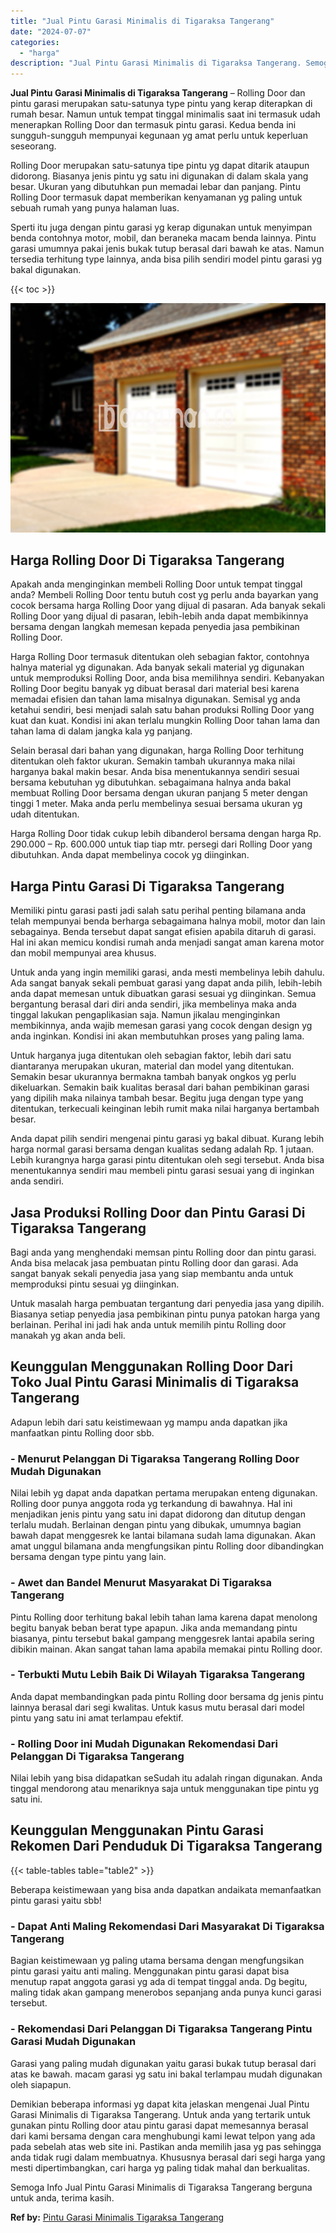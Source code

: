 ```yaml
---
title: "Jual Pintu Garasi Minimalis di Tigaraksa Tangerang"
date: "2024-07-07"
categories: 
  - "harga"
description: "Jual Pintu Garasi Minimalis di Tigaraksa Tangerang. Semoga Info Jual Pintu Garasi Minimalis di Tigaraksa Tangerang berguna untuk anda, terima kasih...."
---
```


**Jual Pintu Garasi Minimalis di Tigaraksa Tangerang** – Rolling Door dan pintu garasi merupakan satu-satunya type pintu yang kerap diterapkan di rumah besar. Namun untuk tempat tinggal minimalis saat ini termasuk udah menerapkan Rolling Door dan termasuk pintu garasi. Kedua benda ini sungguh-sungguh mempunyai kegunaan yg amat perlu untuk keperluan seseorang.

Rolling Door merupakan satu-satunya tipe pintu yg dapat ditarik ataupun didorong. Biasanya jenis pintu yg satu ini digunakan di dalam skala yang besar. Ukuran yang dibutuhkan pun memadai lebar dan panjang. Pintu Rolling Door termasuk dapat memberikan kenyamanan yg paling untuk sebuah rumah yang punya halaman luas.

Sperti itu juga dengan pintu garasi yg kerap digunakan untuk menyimpan benda contohnya motor, mobil, dan beraneka macam benda lainnya. Pintu garasi umumnya pakai jenis bukak tutup berasal dari bawah ke atas. Namun tersedia terhitung type lainnya, anda bisa pilih sendiri model pintu garasi yg bakal digunakan.

{{< toc >}}

![Jual Pintu Garasi Minimalis di Tigaraksa Tangerang](/images/pintu-garasi-02.png)

## Harga Rolling Door Di Tigaraksa Tangerang

Apakah anda menginginkan membeli Rolling Door untuk tempat tinggal anda? Membeli Rolling Door tentu butuh cost yg perlu anda bayarkan yang cocok bersama harga Rolling Door yang dijual di pasaran. Ada banyak sekali Rolling Door yang dijual di pasaran, lebih-lebih anda dapat membikinnya bersama dengan langkah memesan kepada penyedia jasa pembikinan Rolling Door.

Harga Rolling Door termasuk ditentukan oleh sebagian faktor, contohnya halnya material yg digunakan. Ada banyak sekali material yg digunakan untuk memproduksi Rolling Door, anda bisa memilihnya sendiri. Kebanyakan Rolling Door begitu banyak yg dibuat berasal dari material besi karena memadai efisien dan tahan lama misalnya digunakan. Semisal yg anda ketahui sendiri, besi menjadi salah satu bahan produksi Rolling Door yang kuat dan kuat. Kondisi ini akan terlalu mungkin Rolling Door tahan lama dan tahan lama di dalam jangka kala yg panjang.

Selain berasal dari bahan yang digunakan, harga Rolling Door terhitung ditentukan oleh faktor ukuran. Semakin tambah ukurannya maka nilai harganya bakal makin besar. Anda bisa menentukannya sendiri sesuai bersama kebutuhan yg dibutuhkan. sebagaimana halnya anda bakal membuat Rolling Door bersama dengan ukuran panjang 5 meter dengan tinggi 1 meter. Maka anda perlu membelinya sesuai bersama ukuran yg udah ditentukan.

Harga Rolling Door tidak cukup lebih dibanderol bersama dengan harga Rp. 290.000 – Rp. 600.000 untuk tiap tiap mtr. persegi dari Rolling Door yang dibutuhkan. Anda dapat membelinya cocok yg diinginkan.

## Harga Pintu Garasi Di Tigaraksa Tangerang

Memiliki pintu garasi pasti jadi salah satu perihal penting bilamana anda telah mempunyai benda berharga sebagaimana halnya mobil, motor dan lain sebagainya. Benda tersebut dapat sangat efisien apabila ditaruh di garasi. Hal ini akan memicu kondisi rumah anda menjadi sangat aman karena motor dan mobil mempunyai area khusus.

Untuk anda yang ingin memiliki garasi, anda mesti membelinya lebih dahulu. Ada sangat banyak sekali pembuat garasi yang dapat anda pilih, lebih-lebih anda dapat memesan untuk dibuatkan garasi sesuai yg diinginkan. Semua bergantung berasal dari diri anda sendiri, jika membelinya maka anda tinggal lakukan pengaplikasian saja. Namun jikalau menginginkan membikinnya, anda wajib memesan garasi yang cocok dengan design yg anda inginkan. Kondisi ini akan membutuhkan proses yang paling lama.

Untuk harganya juga ditentukan oleh sebagian faktor, lebih dari satu diantaranya merupakan ukuran, material dan model yang ditentukan. Semakin besar ukurannya bermakna tambah banyak ongkos yg perlu dikeluarkan. Semakin baik kualitas berasal dari bahan pembikinan garasi yang dipilih maka nilainya tambah besar. Begitu juga dengan type yang ditentukan, terkecuali keinginan lebih rumit maka nilai harganya bertambah besar.

Anda dapat pilih sendiri mengenai pintu garasi yg bakal dibuat. Kurang lebih harga normal garasi bersama dengan kualitas sedang adalah Rp. 1 jutaan. Lebih kurangnya harga garasi pintu ditentukan oleh segi tersebut. Anda bisa menentukannya sendiri mau membeli pintu garasi sesuai yang di inginkan anda sendiri.

## Jasa Produksi Rolling Door dan Pintu Garasi Di Tigaraksa Tangerang

Bagi anda yang menghendaki memsan pintu Rolling door dan pintu garasi. Anda bisa melacak jasa pembuatan pintu Rolling door dan garasi. Ada sangat banyak sekali penyedia jasa yang siap membantu anda untuk memproduksi pintu sesuai yg diinginkan.

Untuk masalah harga pembuatan tergantung dari penyedia jasa yang dipilih. Biasanya setiap penyedia jasa pembikinan pintu punya patokan harga yang berlainan. Perihal ini jadi hak anda untuk memilih pintu Rolling door manakah yg akan anda beli.

## Keunggulan Menggunakan Rolling Door Dari Toko Jual Pintu Garasi Minimalis di Tigaraksa Tangerang

Adapun lebih dari satu keistimewaan yg mampu anda dapatkan jika manfaatkan pintu Rolling door sbb.

### \- Menurut Pelanggan Di Tigaraksa Tangerang Rolling Door Mudah Digunakan

Nilai lebih yg dapat anda dapatkan pertama merupakan enteng digunakan. Rolling door punya anggota roda yg terkandung di bawahnya. Hal ini menjadikan jenis pintu yang satu ini dapat didorong dan ditutup dengan terlalu mudah. Berlainan dengan pintu yang dibukak, umumnya bagian bawah dapat menggesrek ke lantai bilamana sudah lama digunakan. Akan amat unggul bilamana anda mengfungsikan pintu Rolling door dibandingkan bersama dengan type pintu yang lain.

### \- Awet dan Bandel Menurut Masyarakat Di Tigaraksa Tangerang

Pintu Rolling door terhitung bakal lebih tahan lama karena dapat menolong begitu banyak beban berat type apapun. Jika anda memandang pintu biasanya, pintu tersebut bakal gampang menggesrek lantai apabila sering dibikin mainan. Akan sangat tahan lama apabila memakai pintu Rolling door.

### \- Terbukti Mutu Lebih Baik Di Wilayah Tigaraksa Tangerang

Anda dapat membandingkan pada pintu Rolling door bersama dg jenis pintu lainnya berasal dari segi kwalitas. Untuk kasus mutu berasal dari model pintu yang satu ini amat terlampau efektif.

### \- Rolling Door ini Mudah Digunakan Rekomendasi Dari Pelanggan Di Tigaraksa Tangerang

Nilai lebih yang bisa didapatkan seSudah itu adalah ringan digunakan. Anda tinggal mendorong atau menariknya saja untuk menggunakan tipe pintu yg satu ini.

## Keunggulan Menggunakan Pintu Garasi Rekomen Dari Penduduk Di Tigaraksa Tangerang

{{< table-tables table="table2" >}}

Beberapa keistimewaan yang bisa anda dapatkan andaikata memanfaatkan pintu garasi yaitu sbb!

### \- Dapat Anti Maling Rekomendasi Dari Masyarakat Di Tigaraksa Tangerang

Bagian keistimewaan yg paling utama bersama dengan mengfungsikan pintu garasi yaitu anti maling. Menggunakan pintu garasi dapat bisa menutup rapat anggota garasi yg ada di tempat tinggal anda. Dg begitu, maling tidak akan gampang menerobos sepanjang anda punya kunci garasi tersebut.

### \- Rekomendasi Dari Pelanggan Di Tigaraksa Tangerang Pintu Garasi Mudah Digunakan

Garasi yang paling mudah digunakan yaitu garasi bukak tutup berasal dari atas ke bawah. macam garasi yg satu ini bakal terlampau mudah digunakan oleh siapapun.

Demikian beberapa informasi yg dapat kita jelaskan mengenai Jual Pintu Garasi Minimalis di Tigaraksa Tangerang. Untuk anda yang tertarik untuk gunakan pintu Rolling door atau pintu garasi dapat memesannya berasal dari kami bersama dengan cara menghubungi kami lewat telpon yang ada pada sebelah atas web site ini. Pastikan anda memilih jasa yg pas sehingga anda tidak rugi dalam membuatnya. Khususnya berasal dari segi harga yang mesti dipertimbangkan, cari harga yg paling tidak mahal dan berkualitas.

Semoga Info Jual Pintu Garasi Minimalis di Tigaraksa Tangerang berguna untuk anda, terima kasih.

**Ref by:** [Pintu Garasi Minimalis Tigaraksa Tangerang](https://id.wikipedia.org/wiki/Pintu)
